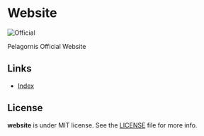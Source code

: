 # Website
![Official](https://img.shields.io/badge/project-official-green.svg?colorA=303033&colorB=226af6&label=Pelagornis)

Pelagornis Official Website

## Links
- [Index](https://pelagornis.com)


## License
**website** is under MIT license. See the [LICENSE](LICENSE) file for more info.